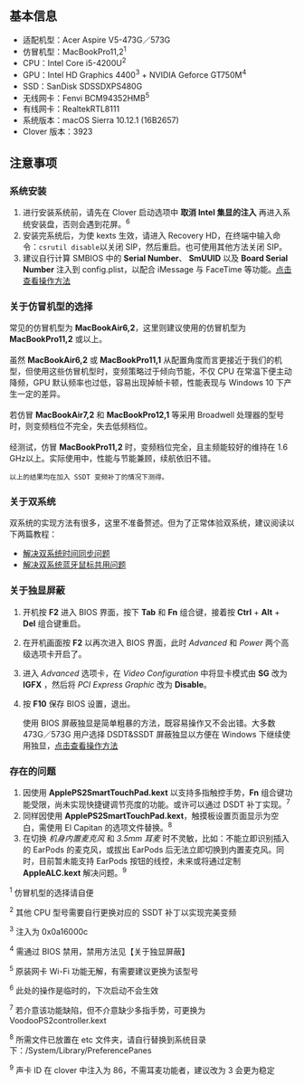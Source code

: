基本信息
-

* 适配机型：Acer Aspire V5-473G／573G
* 仿冒机型：MacBookPro11,2<sup>1</sup>
* CPU：Intel Core i5-4200U<sup>2</sup>
* GPU：Intel HD Graphics 4400<sup>3</sup> + NVIDIA Geforce GT750M<sup>4</sup>
* SSD：SanDisk SDSSDXPS480G
* 无线网卡：Fenvi BCM94352HMB<sup>5</sup>
* 有线网卡：RealtekRTL8111
* 系统版本：macOS Sierra 10.12.1 (16B2657)
* Clover 版本：3923

注意事项
-

### 系统安装
1. 进行安装系统前，请先在 Clover 启动选项中 **取消 Intel 集显的注入** 再进入系统安装盘，否则会遇到花屏。<sup>6</sup>
2. 安装完系统后，为使 kexts 生效，请进入 Recovery HD，在终端中输入命令：`csrutil disable`以关闭 SIP，然后重启。也可使用其他方法关闭 SIP。
3. 建议自行计算 SMBIOS 中的 **Serial Number**、 **SmUUID** 以及 **Board Serial Number** 注入到 config.plist，以配合 iMessage 与 FaceTime 等功能。[点击查看操作方法](http://bbs.pcbeta.com/viewthread-1679216-1-1.html)

### 关于仿冒机型的选择
常见的仿冒机型为 **MacBookAir6,2**，这里则建议使用的仿冒机型为 **MacBookPro11,2** 或以上。<br><br>
虽然 **MacBookAir6,2** 或 **MacBookPro11,1** 从配置角度而言更接近于我们的机型，但使用这些仿冒机型时，变频策略过于倾向节能，不仅 CPU 在常温下便主动降频，GPU 默认频率也过低，容易出现掉帧卡顿，性能表现与 Windows 10 下产生一定的差异。<br><br>
若仿冒 **MacBookAir7,2** 和 **MacBookPro12,1** 等采用 Broadwell 处理器的型号时，则变频档位不完全，失去低频档位。<br><br>
经测试，仿冒 **MacBookPro11,2** 时，变频档位完全，且主频能较好的维持在 1.6 GHz以上。实际使用中，性能与节能兼顾，续航依旧不错。


    以上的结果均在加入 SSDT 变频补丁的情况下测得。

### 关于双系统
双系统的实现方法有很多，这里不准备赘述。但为了正常体验双系统，建议阅读以下两篇教程：
* [解决双系统时间同步问题](http://bbs.pcbeta.com/viewthread-1692150-1-1.html)
* [解决双系统蓝牙鼠标共用问题](http://bbs.pcbeta.com/viewthread-1034129-1-1.html)

### 关于独显屏蔽
1. 开机按 **F2** 进入 BIOS 界面，按下 **Tab** 和 **Fn** 组合键，接着按 **Ctrl** + **Alt** + **Del** 组合键重启。
2. 在开机画面按 **F2** 以再次进入 BIOS 界面，此时 *Advanced* 和 *Power* 两个高级选项卡开启了。
3. 进入 *Advanced* 选项卡，在 *Video Configuration* 中将显卡模式由 **SG** 改为 **IGFX** ，然后将 *PCI Express Graphic* 改为 **Disable**。
4. 按 **F10** 保存 BIOS 设置，退出。


    使用 BIOS 屏蔽独显是简单粗暴的方法，既容易操作又不会出错。大多数 473G／573G 用户选择 DSDT&SSDT 屏蔽独显以方便在 Windows 下继续使用独显，[点击查看操作方法](https://github.com/Kaijun/Acer-V5-573g-DSDT)

### 存在的问题
1. 因使用 **ApplePS2SmartTouchPad.kext** 以支持多指触控手势，**Fn** 组合键功能受限，尚未实现快捷键调节亮度的功能。或许可以通过 DSDT 补丁实现。<sup>7</sup>
2. 同样因使用 **ApplePS2SmartTouchPad.kext**，触摸板设置页面显示为空白，需使用 El Capitan 的选项文件替换。<sup>8</sup>
3. 在切换 *机身内置麦克风* 和 *3.5mm 耳麦* 时不灵敏，比如：不能立即识别插入的 EarPods 的麦克风，或拔出 EarPods 后无法立即切换到内置麦克风。同时，目前暂未能支持 EarPods 按钮的线控，未来或将通过定制 **AppleALC.kext** 解决问题。<sup>9</sup>

<sup>1</sup>	仿冒机型的选择请自便

<sup>2</sup>	其他 CPU 型号需要自行更换对应的 SSDT 补丁以实现完美变频

<sup>3</sup>	注入为 0x0a16000c

<sup>4</sup>	需通过 BIOS 禁用，禁用方法见【关于独显屏蔽】

<sup>5</sup>	原装网卡 Wi-Fi 功能无解，有需要建议更换为该型号

<sup>6</sup>	此处的操作是临时的，下次启动不会生效

<sup>7</sup>	若介意该功能缺陷，但不介意缺少多指手势，可更换为 VoodooPS2controller.kext

<sup>8</sup>	所需文件已放置在 etc 文件夹，请自行替换到系统目录下：/System/Library/PreferencePanes

<sup>9</sup>	声卡 ID 在 clover 中注入为 86，不需耳麦功能者，建议改为 3 会更为稳定

